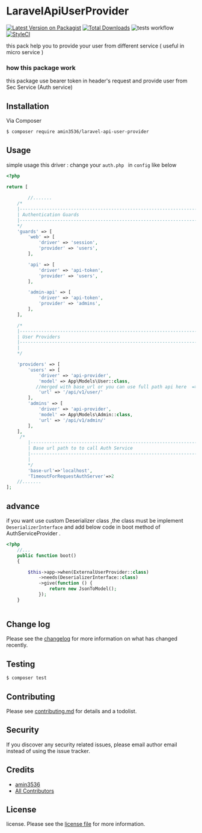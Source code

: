 # LaravelApiUserProvider

[![Latest Version on Packagist][ico-version]][link-packagist]
[![Total Downloads][ico-downloads]][link-downloads]
![tests workflow](https://github.com/amin3536/laravel-API-UserProvider/actions/workflows/laravel.yml/badge.svg)
[![StyleCI][ico-styleci]][link-styleci]

this pack help you to provide your user from different service ( useful in micro service )
### how this package  work
this package use  bearer token  in header's  request and provide user from Sec Service (Auth service) 

## Installation

Via Composer

``` bash
$ composer require amin3536/laravel-api-user-provider
```


## Usage
simple usage  this driver  : change your    ``auth.php `` in ``config`` like below

```php
<?php

return [
    
        //.......
    /*
    |--------------------------------------------------------------------------
    | Authentication Guards
    |--------------------------------------------------------------------------
    */
    'guards' => [
        'web' => [
            'driver' => 'session',
            'provider' => 'users',
        ],

        'api' => [
            'driver' => 'api-token',
            'provider' => 'users',
        ],

        'admin-api' => [
            'driver' => 'api-token',
            'provider' => 'admins',
        ],
    ],

    /*
    |--------------------------------------------------------------------------
    | User Providers
    |--------------------------------------------------------------------------
    |
    */

    'providers' => [
        'users' => [
            'driver' => 'api-provider',
            'model' => App\Models\User::class,
           //merged with base_url or you can use full path api here  =>http://localhost/api/admin/
            'url' => '/api/v1/user/'
        ],
        'admins' => [
            'driver' => 'api-provider',
            'model' => App\Models\Admin::class,
            'url' => '/api/v1/admin/'
        ],
    ],
     /*
        |--------------------------------------------------------------------------
        | Base url path to to call Auth Service 
        |--------------------------------------------------------------------------
        |
        */
        'base-url'=>'localhost',
        'TimeoutForRequestAuthServer'=>2
    //.......
];
```

## advance 
if you want  use custom Deserializer class    ,the class must be implement ``DeserializerInterface``  and add below code in boot method of AuthServiceProvider .
```php
<?php
    //...
    public function boot()
    {

        $this->app->when(ExternalUserProvider::class)
            ->needs(DeserializerInterface::class)
            ->give(function () {
                return new JsonToModel();
            });
    }
    
```


## Change log

Please see the [changelog](changelog.md) for more information on what has changed recently.

## Testing

``` bash
$ composer test
```

## Contributing

Please see [contributing.md](contributing.md) for details and a todolist.

## Security

If you discover any security related issues, please email author email instead of using the issue tracker.

## Credits

- [amin3536][link-author]
- [All Contributors][link-contributors]

## License

license. Please see the [license file](license.md) for more information.

[ico-version]: https://img.shields.io/packagist/v/amin3536/laravel-api-user-provider.svg?style=flat-square
[ico-downloads]: https://img.shields.io/packagist/dt/amin3536/laravel-api-user-provider.svg?style=flat-square
[ico-travis]: https://travis-ci.com/amin3536/laravel-API-UserProvider.svg?branch=master
[ico-styleci]: https://github.styleci.io/repos/339999725/shield

[link-packagist]: https://packagist.org/packages/amin3536/laravel-api-user-provider 
[link-downloads]: https://packagist.org/packages/amin3536/laravel-api-user-provider
[link-travis]: https://travis-ci.com/github/amin3536/laravel-API-UserProvider
[link-styleci]: https://styleci.io/repos/12345678
[link-author]: https://github.com/amin3536
[link-contributors]: ../../contributors
